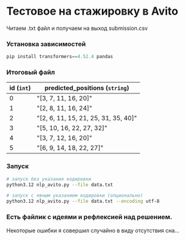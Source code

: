 # Тестовое на стажировку в Avito  
Читаем .txt файл и получаем на выход submission.csv  

### Установка зависимостей  
```python
pip install transformers==4.52.4 pandas
```

### Итоговый файл

| id (`int`)| predicted_positions (`string`) |
|-------|--------|
| 0   | "[3, 7, 11, 16, 20]"|
| 1   | "[2, 8, 11, 16, 24]" |
| 2   | "[2, 6, 11, 15, 21, 25, 31, 35, 40]"    |
| 3   | "[5, 10, 16, 22, 27, 32]"|
|4|"[3, 7, 12, 16, 20]"|
|5|"[6, 9, 14, 18, 22, 27]"|


### Запуск
```bash
# запуск без указания кодировки
python3.12 nlp_avito.py --file data.txt

# запуск с явным указанием кодировки (опционально)
python3.12 nlp_avito.py --file data.txt --encoding utf-8
```

### Есть файлик с идеями и рефлексией над решением. 
Некоторые ошибки я совершил случайно в виду отсутствия сна...
